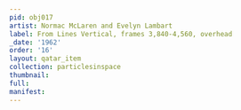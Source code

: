 ```yaml
---
pid: obj017
artist: Normac McLaren and Evelyn Lambart
label: From Lines Vertical, frames 3,840-4,560, overhead
_date: '1962'
order: '16'
layout: qatar_item
collection: particlesinspace
thumbnail: 
full: 
manifest: 
---
```

